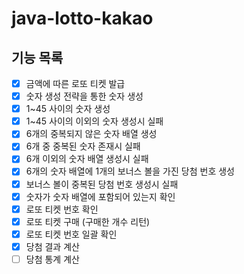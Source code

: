 # java-lotto-kakao

## 기능 목록

- [X] 금액에 따른 로또 티켓 발급
- [X] 숫자 생성 전략을 통한 숫자 생성
- [X] 1~45 사이의 숫자 생성
- [X] 1~45 사이의 이외의 숫자 생성시 실패
- [X] 6개의 중복되지 않은 숫자 배열 생성
- [X] 6개 중 중복된 숫자 존재시 실패
- [X] 6개 이외의 숫자 배열 생성시 실패
- [X] 6개의 숫자 배열에 1개의 보너스 볼을 가진 당첨 번호 생성
- [X] 보너스 볼이 중복된 당첨 번호 생성시 실패
- [X] 숫자가 숫자 배열에 포함되어 있는지 확인
- [X] 로또 티켓 번호 확인
- [X] 로또 티켓 구매 (구매한 개수 리턴)
- [X] 로또 티켓 번호 일괄 확인
- [X] 당첨 결과 계산
- [ ] 당첨 통계 계산
